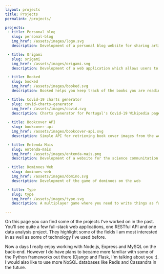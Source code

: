 ```yaml
---
layout: projects
title: Projects
permalink: /projects/

projects:
 - title: Personal blog
   slug: personal-blog
   img_href: /assets/images/logo.svg
   description: Development of a personal blog website for sharing articles and posts

 - title: Origami
   slug: origami
   img_href: /assets/images/origami.svg
   description: Development of a web application which allows users to create and edit personal notes online

 - title: Booked
   slug: booked
   img_href: /assets/images/booked.svg
   description: Booked helps you keep track of the books you are reading! Users can add and update books read throughout the year

 - title: Covid-19 charts generator
   slug: covid-charts-generator
   img_href: /assets/images/covid.svg
   description: Charts generator for Portugal's Covid-19 Wikipedia page
   
 - title: Bookcover API
   slug: bookcover-api
   img_href: /assets/images/bookcover-api.svg
   description: Simple API for retrieving book cover images from the web

 - title: Entenda Mais
   slug: entenda-mais
   img_href: /assets/images/entenda-mais.png
   description: Development of a website for the science communitation project Entenda Mais

 - title: Dominoes Web
   slug: dominoes-web
   img_href: /assets/images/domino.svg
   description: Development of the game of dominoes on the web

 - title: Type
   slug: type
   img_href: /assets/images/type.svg
   description: A multiplayer game where you need to write things as fast as you can

---
```

On this page you can find some of the projects I've worked on in the past. You'll see quite a few full-stack web applications, one RESTful API and one data analysis project. They highlight some of the fields I am most interested in as well as some of technology I've used before. 

Now a days I really enjoy working with Node.js, Express and MySQL on the back-end. However I do have plans to became more familiar with some of the Python frameworks out there (Django and Flask, I'm talking about you :). I would also like to use more NoSQL databases like Redis and Cassandra in the future.
